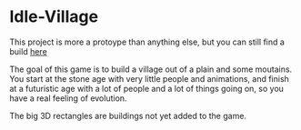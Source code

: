 # Idle-Village

This project is more a protoype than anything else, but you can still find a build [here](https://github.com/Mystogan98/Idle-Village/raw/master/Idle%20Village.zip)

The goal of this game is to build a village out of a plain and some moutains. You start at the stone age with very little people and animations, and finish at a futuristic age with a lot of people and a lot of things going on, so you have a real feeling of evolution.

The big 3D rectangles are buildings not yet added to the game.
